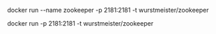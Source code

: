 

docker run --name zookeeper -p 2181:2181 -t wurstmeister/zookeeper

 docker run -p 2181:2181 -t wurstmeister/zookeeper